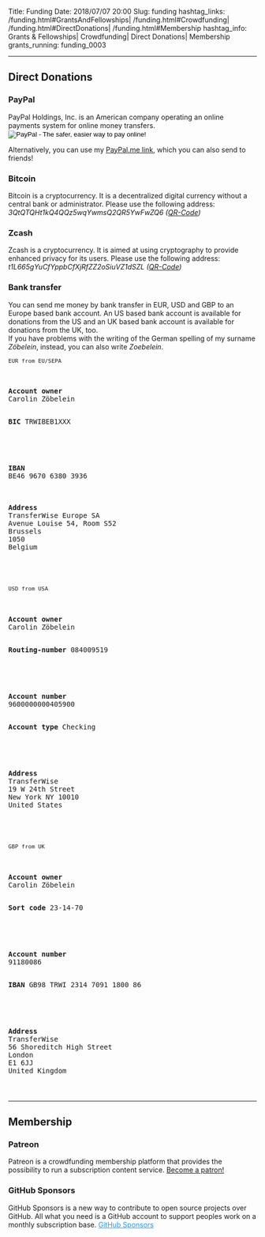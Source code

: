 Title:          Funding
Date:           2018/07/07 20:00
Slug:           funding
hashtag_links:  /funding.html#GrantsAndFellowships| /funding.html#Crowdfunding| /funding.html#DirectDonations| /funding.html#Membership
hashtag_info:   Grants &amp; Fellowships| Crowdfunding| Direct Donations| Membership
grants_running: funding_0003

<!-- <code><a href="/funding.html#Cross-subsidization">\#Cross-subsidization</a></code> -->
<!-- <code><a href="/funding.html#FinancialReports">\#Financial Reports</a></code> -->
<!-- <code><a href="/funding.html#Cooperations">\#Cooperations</a></code> -->
<!-- <code><a href="/funding.html#SupportedBy">\#Supported By</a></code> -->


<!--
<hr />
<h2 id="Crowdfunding">Crowdfunding</h2>

<h3 id="InCollectingProcess">In Collecting Process</h3>
<ul>
    <li>
        GoFundMe.com: <i>Conference Attending Expenses</i> (<a href="https://www.gofundme.com/f/conference-attending-expenses" title="GoFundMe.com: Conference Attending Expenses" target="_blank">visit</a>)
    </li>
</ul>
-->

<hr />
<h2 id="DirectDonations">Direct Donations</h2>

<h3>PayPal</h3>
PayPal Holdings, Inc. is an American company operating an online payments
system for online money transfers.
<form action="https://www.paypal.com/cgi-bin/webscr" method="post" target="_blank">
<input type="hidden" name="cmd" value="_s-xclick">
<input type="hidden" name="hosted_button_id" value="KGTZ89B4X9456">
<input type="image" src="https://www.paypalobjects.com/en_US/DE/i/btn/btn_donateCC_LG.gif" border="0" name="submit" alt="PayPal - The safer, easier way to pay online!">
<img alt="" border="0" src="https://www.paypalobjects.com/de_DE/i/scr/pixel.gif" width="1" height="1">
</form>

Alternatively, you can use my <a href="https://www.paypal.com/paypalme/CarolinZoebelein" title="External: PayPal.me" target="_blank">PayPal.me link</a>, which you can also send to friends!


<h3>Bitcoin</h3>
Bitcoin is a cryptocurrency. It is a decentralized digital currency without a central bank or administrator. Please use the following address:  
<i class="cryptocurr-addr">3QtQTQHt1kQ4QQz5wqYwmsQ2QR5YwFwZQ6 (<a href="/qrcodes/crowdfunding_bitcoin.png" title="Crowdfunding - Bitcoin: QR-Code" target="_blank">QR-Code</a>)</i>

<h3>Zcash</h3>
Zcash is a cryptocurrency. It is aimed at using cryptography to provide
enhanced privacy for its users. Please use the following address:  
<i class="cryptocurr-addr">t1L665gYuCfYppbCfXjRfZZ2oSiuVZ1dSZL (<a href="/qrcodes/crowdfunding_zcash.png" title="Crowdfunding - Zcash: QR-Code" target="_blank">QR-Code</a>)</i>

<h3>Bank transfer</h3>
You can send me money by bank transfer in EUR, USD and GBP to an Europe based bank account.  
An US based bank account is available for donations from the US and an UK based bank account is available for donations from the UK, too.<br />
If you have problems with the writing of the German spelling of my surname <i>Zöbelein</i>, instead, you can also write <i>Zoebelein</i>.


<code style="font-size: 0.8em;">EUR from EU/SEPA</code>

<div class="little-information-bank-accounts">
<pre>
<div class="three-columns" style="margin-top: -3%; margin-bottom: -5%;">

<div class="three-col01">
<b>Account owner</b>
Carolin Zöbelein

<b>BIC</b>
TRWIBEB1XXX
</div>

<div class="three-col02">
<b>IBAN</b>
BE46 9670 6380 3936
</div>

<div class="three-col03">
<b>Address</b>
TransferWise Europe SA
Avenue Louise 54, Room S52
Brussels
1050
Belgium
</div>

</div>

</pre>
</div>



<br />
<code style="font-size: 0.8em;">USD from USA</code><br />

<div class="little-information-bank-accounts">
<pre>
<div class="three-columns" style="margin-top: -3%; margin-bottom: -5%;">

<div class="three-col01">
<b>Account owner</b>
Carolin Zöbelein

<b>Routing-number</b>
084009519
</div>

<div class="three-col02">
<b>Account number</b>
9600000000405900

<b>Account type</b>
Checking
</div>

<div class="three-col03">
<b>Address</b>
TransferWise
19 W 24th Street
New York NY 10010
United States
</div>

</div>

</pre>
</div>


<br />
<code style="font-size: 0.8em;">GBP from UK</code>

<div class="little-information-bank-accounts">
<pre>
<div class="three-columns" style="margin-top: -3%; margin-bottom: -5%;">

<div class="three-col01">
<b>Account owner</b>
Carolin Zöbelein

<b>Sort code</b>
23-14-70
</div>

<div class="three-col02">
<b>Account number</b>
91180086

<b>IBAN</b>
GB98 TRWI 2314 7091 1800 86
</div>

<div class="three-col03">
<b>Address</b>
TransferWise
56 Shoreditch High Street
London
E1 6JJ
United Kingdom
</div>

</div>

</pre>
</div>


<hr />
<h2 id="Membership">Membership</h2>

<h3>Patreon</h3>
Patreon is a crowdfunding membership platform that provides the possibility to run a subscription content service.  
<i class="fab fa-patreon"></i> <a href="https://www.patreon.com/carolinzoebelein_research" title="Patreon: Carolin Zöbelein - Research" target="_blank">Become a patron!</a>

<h3>GitHub Sponsors</h3>
GitHub Sponsors is a new way to contribute to open source projects over GitHub. All what you need is a GitHub account to support peoples work on a monthly subscription base.  
<i class="fas fa-heart" style="color: #ea4aaa;"></i> <a href="https://github.com/sponsors/Samdney" title="External: GitHub Sponsors - Samdney" target="_blank" style="color: #2196F3;">GitHub Sponsors</a>

<!--
<h3>Liberapay</h3>
Liberapay is a non-profit organization providing a platform to donate money.  
<a href="https://liberapay.com/Carolin.Zoebelein/donate" target="_blank"><img alt="Donate using Liberapay" src="https://liberapay.com/assets/widgets/donate.svg"></a>
-->

<!--
<hr />
-->

<!--
<h2 id="Cross-subsidization">Cross-subsidization</h2>
From time to time, I also work as artist. You can also support my research work by buying one or more of my artworks. Currently, I sell all my work over <a href="https://www.saatchiart.com/Samdney" target="_blank">Saatchi Art</a>.
-->

<!--
<hr />
<h2 id="FinancialReports">Financial Reports</h2>
-->

<!--
<hr />
<h2 id="Cooperations">Cooperations</h2>
-->

<!--
<hr />
<h2 id="SupportedBy">Supported By</h2>
-->
